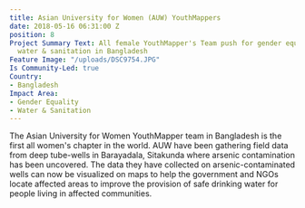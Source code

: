 ```yaml
---
title: Asian University for Women (AUW) YouthMappers
date: 2018-05-16 06:31:00 Z
position: 8
Project Summary Text: All female YouthMapper's Team push for gender equality and improved
  water & sanitation in Bangladesh
Feature Image: "/uploads/DSC9754.JPG"
Is Community-Led: true
Country:
- Bangladesh
Impact Area:
- Gender Equality
- Water & Sanitation
---
```


The Asian University for Women YouthMapper team in Bangladesh is the first all women's chapter in the world. AUW have been gathering field data from deep tube-wells in Barayadala, Sitakunda where arsenic contamination has been uncovered. The data they have collected on arsenic-contaminated wells can now be visualized on maps to help the government and NGOs locate affected areas to improve the provision of safe drinking water for people living in affected communities.
